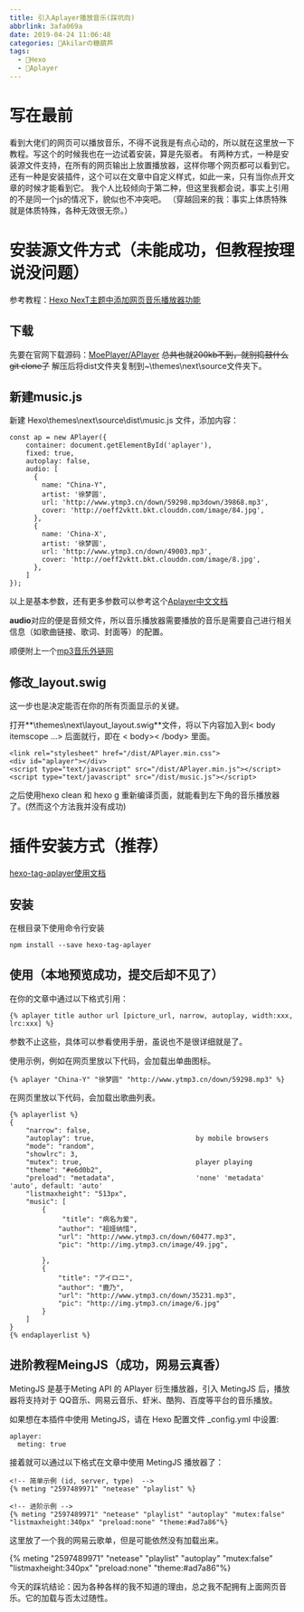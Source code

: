 ```yaml
---
title: 引入Aplayer播放音乐(踩坑向)
abbrlink: 3afa069a
date: 2019-04-24 11:06:48
categories: 🍡Akilarの糖葫芦
tags:
  - 📁Hexo
  - 🎼Aplayer
---
```


# 写在最前

看到大佬们的网页可以播放音乐，不得不说我是有点心动的，所以就在这里放一下教程。写这个的时候我也在一边试着安装，算是先驱者。
有两种方式，一种是安装源文件支持，在所有的网页输出上放置播放器，这样你哪个网页都可以看到它。
还有一种是安装插件，这个可以在文章中自定义样式，如此一来，只有当你点开文章的时候才能看到它。
我个人比较倾向于第二种，但这里我都会说，事实上引用的不是同一个js的情况下，貌似也不冲突吧。
（穿越回来的我：事实上体质特殊就是体质特殊，各种无效很无奈。）

# 安装源文件方式（未能成功，但教程按理说没问题）

<div class="note primary"><p>

参考教程：[Hexo NexT主题中添加网页音乐播放器功能](https://asdfv1929.github.io/2018/05/26/next-add-music/)

</p></div>

## 下载

先要在官网下载源码：[MoePlayer/APlayer](https://github.com/MoePlayer/APlayer)
~~总共也就200kb不到，就别捣鼓什么git clone了~~
解压后将dist文件夹复制到~\themes\next\source文件夹下。

## 新建music.js

新建 Hexo\themes\next\source\dist\music.js 文件，添加内容：

```
const ap = new APlayer({
    container: document.getElementById('aplayer'),
    fixed: true,
    autoplay: false,
    audio: [
      {
        name: "China-Y",
        artist: '徐梦圆',
        url: 'http://www.ytmp3.cn/down/59298.mp3down/39868.mp3',
        cover: 'http://oeff2vktt.bkt.clouddn.com/image/84.jpg',
      },
      {
        name: 'China-X',
        artist: '徐梦圆',
        url: 'http://www.ytmp3.cn/down/49003.mp3',
        cover: 'http://oeff2vktt.bkt.clouddn.com/image/8.jpg',
      },
    ]
});
```

以上是基本参数，还有更多参数可以参考这个[Aplayer中文文档](https://aplayer.js.org/#/zh-Hans/)

**audio**对应的便是音频文件，所以音乐播放器需要播放的音乐是需要自己进行相关信息（如歌曲链接、歌词、封面等）的配置。

顺便附上一个[mp3音乐外链网](http://www.ytmp3.cn/)

## 修改_layout.swig
这一步也是决定能否在你的所有页面显示的关键。

打开**\themes\next\layout\_layout.swig**文件，将以下内容加入到< body itemscope ...> 后面就行，即在 < body>< /body> 里面。

```
<link rel="stylesheet" href="/dist/APlayer.min.css">
<div id="aplayer"></div>
<script type="text/javascript" src="/dist/APlayer.min.js"></script>
<script type="text/javascript" src="/dist/music.js"></script>
```

之后使用hexo clean 和 hexo g 重新编译页面，就能看到左下角的音乐播放器了。(然而这个方法我并没有成功)

# 插件安装方式（推荐）

<div class="note primary"><p>

[hexo-tag-aplayer使用文档]([https://github.com/MoePlayer/hexo-tag-aplayer/blob/master/docs/README-zh_cn.md](https://github.com/MoePlayer/hexo-tag-aplayer/blob/master/docs/README-zh_cn.md))

</p></div>

## 安装

在根目录下使用命令行安装

```
npm install --save hexo-tag-aplayer
```

## 使用（本地预览成功，提交后却不见了）

在你的文章中通过以下格式引用：

```
{% aplayer title author url [picture_url, narrow, autoplay, width:xxx, lrc:xxx] %}
```

参数不止这些，具体可以参看使用手册，虽说也不是很详细就是了。

使用示例，例如在网页里放以下代码，会加载出单曲图标。

```
{% aplayer "China-Y" "徐梦圆" "http://www.ytmp3.cn/down/59298.mp3" %}
```



在网页里放以下代码，会加载出歌曲列表。
```
{% aplayerlist %}
{
    "narrow": false,                          
    "autoplay": true,                         by mobile browsers
    "mode": "random",                         
    "showlrc": 3,                             
    "mutex": true,                            player playing
    "theme": "#e6d0b2",	                     
    "preload": "metadata",                    'none' 'metadata' 'auto', default: 'auto'
    "listmaxheight": "513px",                 
    "music": [
        {
             "title": "病名为爱",
            "author": "祖娅纳惜",
            "url": "http://www.ytmp3.cn/down/60477.mp3",
            "pic": "http://img.ytmp3.cn/image/49.jpg",

        },
        {
            "title": "アイロニ",
            "author": "鹿乃",
            "url": "http://www.ytmp3.cn/down/35231.mp3",
            "pic": "http://img.ytmp3.cn/image/6.jpg"
        }
    ]
}
{% endaplayerlist %}
```




## 进阶教程MeingJS（成功，网易云真香）

MetingJS 是基于Meting API 的 APlayer 衍生播放器，引入 MetingJS 后，播放器将支持对于 QQ音乐、网易云音乐、虾米、酷狗、百度等平台的音乐播放。

如果想在本插件中使用 MetingJS，请在 Hexo 配置文件 _config.yml 中设置:

```
aplayer:
  meting: true
```

接着就可以通过以下格式在文章中使用 MetingJS 播放器了：

```
<!-- 简单示例 (id, server, type)  -->
{% meting "2597489971" "netease" "playlist" %}

<!-- 进阶示例 -->
{% meting "2597489971" "netease" "playlist" "autoplay" "mutex:false" "listmaxheight:340px" "preload:none" "theme:#ad7a86"%}

```
这里放了一个我的网易云歌单，但是可能依然没有加载出来。

{% meting "2597489971" "netease" "playlist" "autoplay" "mutex:false"  "listmaxheight:340px" "preload:none" "theme:#ad7a86"%}

<div class="note info"><p>今天的踩坑结论：因为各种各样的我不知道的理由，总之我不配拥有上面网页音乐。它的加载与否太过随性。</p></div>
